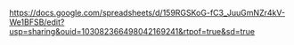 https://docs.google.com/spreadsheets/d/159RGSKoG-fC3_JuuGmNZr4kV-We1BFSB/edit?usp=sharing&ouid=103082366498042169241&rtpof=true&sd=true
